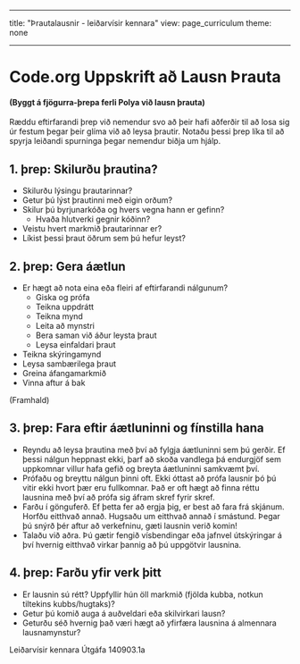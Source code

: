 * * *

title: "Þrautalausnir - leiðarvísir kennara" view: page_curriculum theme: none

* * *

# Code.org Uppskrift að Lausn Þrauta

#### (Byggt á fjögurra-þrepa ferli Polya við lausn þrauta)

Ræddu eftirfarandi þrep við nemendur svo að þeir hafi aðferðir til að losa sig úr festum þegar þeir glíma við að leysa þrautir. Notaðu þessi þrep líka til að spyrja leiðandi spurninga þegar nemendur biðja um hjálp.

## 1. þrep: Skilurðu þrautina?

  * Skilurðu lýsingu þrautarinnar?
  * Getur þú lýst þrautinni með eigin orðum?
  * Skilur þú byrjunarkóða og hvers vegna hann er gefinn? 
      * Hvaða hlutverki gegnir kóðinn?
  * Veistu hvert markmið þrautarinnar er?
  * Líkist þessi þraut öðrum sem þú hefur leyst?

## 2. þrep: Gera áætlun

  * Er hægt að nota eina eða fleiri af eftirfarandi nálgunum? 
      * Giska og prófa
      * Teikna uppdrátt
      * Teikna mynd
      * Leita að mynstri
      * Bera saman við áður leysta þraut
      * Leysa einfaldari þraut
  * Teikna skýringamynd
  * Leysa sambærilega þraut
  * Greina áfangamarkmið
  * Vinna aftur á bak

(Framhald)

## 3. þrep: Fara eftir áætluninni og fínstilla hana

  * Reyndu að leysa þrautina með því að fylgja áætluninni sem þú gerðir. Ef þessi nálgun heppnast ekki, þarf að skoða vandlega þá endurgjöf sem uppkomnar villur hafa gefið og breyta áætluninni samkvæmt því.
  * Prófaðu og breyttu nálgun þinni oft. Ekki óttast að prófa lausnir þó þú vitir ekki hvort þær eru fullkomnar. Það er oft hægt að finna réttu lausnina með því að prófa sig áfram skref fyrir skref.
  * Farðu í gönguferð. Ef þetta fer að ergja þig, er best að fara frá skjánum. Horfðu eitthvað annað. Hugsaðu um eitthvað annað í smástund. Þegar þú snýrð þér aftur að verkefninu, gæti lausnin verið komin!
  * Talaðu við aðra. Þú gætir fengið vísbendingar eða jafnvel útskýringar á því hvernig eitthvað virkar þannig að þú uppgötvir lausnina.

## 4. þrep: Farðu yfir verk þitt

  * Er lausnin sú rétt? Uppfyllir hún öll markmið (fjölda kubba, notkun tiltekins kubbs/hugtaks)?
  * Getur þú komið auga á auðveldari eða skilvirkari lausn?
  * Geturðu séð hvernig það væri hægt að yfirfæra lausnina á almennara lausnamynstur?

Leiðarvísir kennara Útgáfa 140903.1a